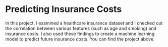 # Predicting Insurance Costs

In this project, I examined a healthcare insurance dataset and I checked out the correlation between various features (such as age and smoking) and insurance costs. I also used these findings to create a machine learning model to predict future insurance costs. You can find the project above.
